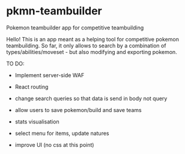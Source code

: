 # pkmn-teambuilder
Pokemon teambuilder app for competitive teambuilding

Hello! This is an app meant as a helping tool for competitive pokemon teambuilding.
So far, it only allows to search by a combination of types/abilities/moveset - but also modifying and exporting pokemon.

TO DO:
- Implement server-side WAF
- React routing

- change search queries so that data is send in body not query
- allow users to save pokemon/build and save teams
- stats visualisation
- select menu for items, update natures
- improve UI (no css at this point)
